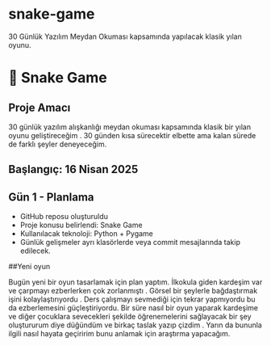 # snake-game
30 Günlük Yazılım Meydan Okuması kapsamında yapılacak klasik yılan oyunu.


# 🐍 Snake Game

## Proje Amacı
30 günlük yazılım alışkanlığı meydan okuması kapsamında klasik bir yılan oyunu geliştireceğim . 30 günden kısa sürecektir elbette ama kalan sürede de farklı şeyler deneyeceğim.

## Başlangıç: 16 Nisan 2025

##  Gün 1 - Planlama
- GitHub reposu oluşturuldu 
- Proje konusu belirlendi: Snake Game
- Kullanılacak teknoloji: Python + Pygame 
- Günlük gelişmeler ayrı klasörlerde veya commit mesajlarında takip edilecek.


##Yeni oyun 

Bugün yeni bir oyun tasarlamak için plan yaptım. İlkokula giden kardeşim var ve çarpmayı ezberlerken çok zorlanmıştı . Görsel bir şeylerle bağdaştırmak işini kolaylaştırıyordu . Ders çalışmayı sevmediği için tekrar yapmıyordu bu da ezberlemesini güçleştiriyordu. 
   Bir süre nasıl bir oyun yaparak kardeşime ve diğer çocuklara sevecekleri şekilde öğrenemelerini sağlayacak bir şey oluştururum diye düğündüm ve birkaç taslak yazıp çizdim . Yarın da bununla ilgili nasıl hayata geçiririm bunu anlamak için araştırma yapacağım. 
